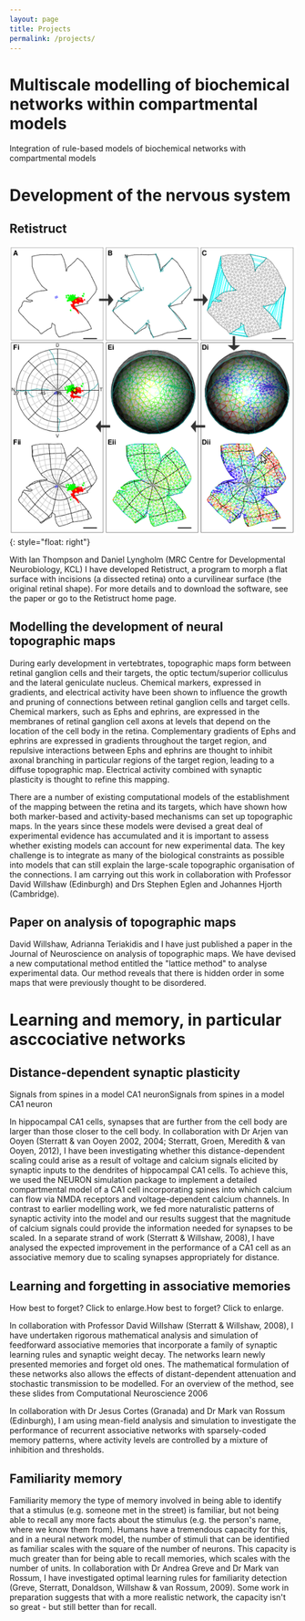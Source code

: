 ```yaml
---
layout: page
title: Projects
permalink: /projects/
---
```

# Multiscale modelling of biochemical networks within compartmental models

Integration of rule-based models of biochemical networks with
compartmental models

# Development of the nervous system

## Retistruct

![Retistruct](/images/retistruct.png){: style="float: right"}

With Ian Thompson and Daniel Lyngholm (MRC Centre for Developmental
Neurobiology, KCL) I have developed Retistruct, a program to morph a
flat surface with incisions (a dissected retina) onto a curvilinear
surface (the original retinal shape). For more details and to download
the software, see the paper or go to the Retistruct home page.

## Modelling the development of neural topographic maps

During early development in vertebtrates, topographic maps form
between retinal ganglion cells and their targets, the optic
tectum/superior colliculus and the lateral geniculate
nucleus. Chemical markers, expressed in gradients, and electrical
activity have been shown to influence the growth and pruning of
connections between retinal ganglion cells and target cells. Chemical
markers, such as Ephs and ephrins, are expressed in the membranes of
retinal ganglion cell axons at levels that depend on the location of
the cell body in the retina. Complementary gradients of Ephs and
ephrins are expressed in gradients throughout the target region, and
repulsive interactions between Ephs and ephrins are thought to inhibit
axonal branching in particular regions of the target region, leading
to a diffuse topographic map. Electrical activity combined with
synaptic plasticity is thought to refine this mapping.

There are a number of existing computational models of the
establishment of the mapping between the retina and its targets, which
have shown how both marker-based and activity-based mechanisms can set
up topographic maps. In the years since these models were devised a
great deal of experimental evidence has accumulated and it is
important to assess whether existing models can account for new
experimental data. The key challenge is to integrate as many of the
biological constraints as possible into models that can still explain
the large-scale topographic organisation of the connections. I am
carrying out this work in collaboration with Professor David Willshaw
(Edinburgh) and Drs Stephen Eglen and Johannes Hjorth (Cambridge).

## Paper on analysis of topographic maps

David Willshaw, Adrianna Teriakidis and I have just published a paper
in the Journal of Neuroscience on analysis of topographic maps. We
have devised a new computational method entitled the "lattice method"
to analyse experimental data. Our method reveals that there is hidden
order in some maps that were previously thought to be disordered.


# Learning and memory, in particular asccociative networks

## Distance-dependent synaptic plasticity

Signals from spines in a model CA1 neuronSignals from spines in a
model CA1 neuron

In hippocampal CA1 cells, synapses that are further from the cell body
are larger than those closer to the cell body. In collaboration with
Dr Arjen van Ooyen (Sterratt & van Ooyen 2002, 2004; Sterratt, Groen,
Meredith & van Ooyen, 2012), I have been investigating whether this
distance-dependent scaling could arise as a result of voltage and
calcium signals elicited by synaptic inputs to the dendrites of
hippocampal CA1 cells. To achieve this, we used the NEURON simulation
package to implement a detailed compartmental model of a CA1 cell
incorporating spines into which calcium can flow via NMDA receptors
and voltage-dependent calcium channels. In contrast to earlier
modelling work, we fed more naturalistic patterns of synaptic activity
into the model and our results suggest that the magnitude of calcium
signals could provide the information needed for synapses to be
scaled. In a separate strand of work (Sterratt & Willshaw, 2008), I
have analysed the expected improvement in the performance of a CA1
cell as an associative memory due to scaling synapses appropriately
for distance.

## Learning and forgetting in associative memories

How best to forget? Click to enlarge.How best to forget? Click to
enlarge.

In collaboration with Professor David Willshaw (Sterratt & Willshaw,
2008), I have undertaken rigorous mathematical analysis and simulation
of feedforward associative memories that incorporate a family of
synaptic learning rules and synaptic weight decay. The networks learn
newly presented memories and forget old ones. The mathematical
formulation of these networks also allows the effects of
distant-dependent attenuation and stochastic transmission to be
modelled. For an overview of the method, see these slides from
Computational Neuroscience 2006

In collaboration with Dr Jesus Cortes (Granada) and Dr Mark van Rossum (Edinburgh), I am using mean-field analysis and simulation to investigate the performance of recurrent associative networks with sparsely-coded memory patterns, where activity levels are controlled by a mixture of inhibition and thresholds.

## Familiarity memory

Familiarity memory the type of memory involved in being able to
identify that a stimulus (e.g. someone met in the street) is familiar,
but not being able to recall any more facts about the stimulus
(e.g. the person's name, where we know them from). Humans have a
tremendous capacity for this, and in a neural network model, the
number of stimuli that can be identified as familiar scales with the
square of the number of neurons. This capacity is much greater than
for being able to recall memories, which scales with the number of
units. In collaboration with Dr Andrea Greve and Dr Mark van Rossum, I
have investigated optimal learning rules for familiarity detection
(Greve, Sterratt, Donaldson, Willshaw & van Rossum, 2009). Some work
in preparation suggests that with a more realistic network, the
capacity isn't so great - but still better than for recall.

